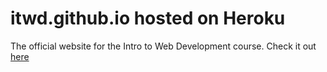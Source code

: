 # itwd.github.io hosted on Heroku

The official website for the Intro to Web Development course. Check it out [here](https://hacktohelp.herokuapp.com/)
